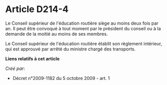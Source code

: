 # Article D214-4

Le Conseil supérieur de l'éducation routière siège au moins deux fois par an. Il peut être convoqué à tout moment par le
président du conseil ou à la demande de la moitié au moins de ses membres. 

Le Conseil supérieur de l'éducation routière établit son règlement intérieur, qui est approuvé par arrêté du ministre chargé
des transports.

**Liens relatifs à cet article**

_Créé par_:

  - Décret n°2009-1182 du 5 octobre 2009 - art. 1
